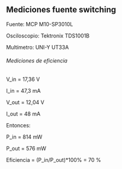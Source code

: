 ## Mediciones fuente switching

Fuente: MCP M10-SP3010L

Osciloscopio: Tektronix TDS1001B

Multímetro: UNI-Y UT33A

###### Mediciones de eficiencia

V_in = 17,36 V

I_in = 47,3 mA

V_out = 12,04 V

I_out = 48 mA

Entonces:

P_in = 814 mW

P_out = 576 mW

Eficiencia = (P_in/P_out)*100% = 70 %